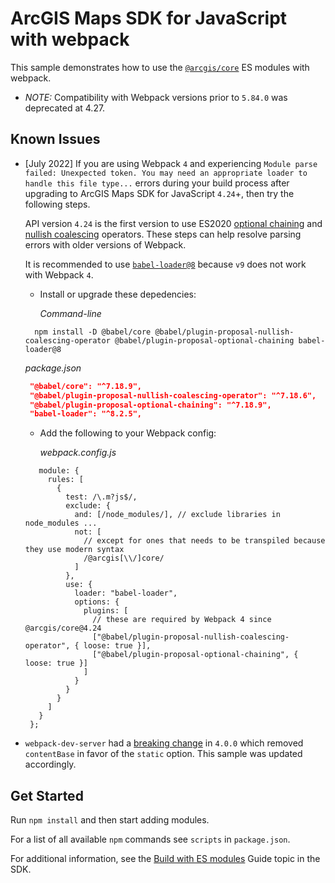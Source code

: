 # ArcGIS Maps SDK for JavaScript with webpack

This sample demonstrates how to use the [`@arcgis/core`](https://www.npmjs.com/package/@arcgis/core) ES modules with webpack.

- *NOTE:* Compatibility with Webpack versions prior to `5.84.0` was deprecated at 4.27.

## Known Issues
- [July 2022] If you are using Webpack `4` and experiencing `Module parse failed: Unexpected token. You may need an appropriate loader to handle this file type...` errors during your build process after upgrading to ArcGIS Maps SDK for JavaScript `4.24`+, then try the following steps. 

  API version `4.24` is the first version to use ES2020 [optional chaining](https://developer.mozilla.org/en-US/docs/Web/JavaScript/Reference/Operators/Optional_chaining) and [nullish coalescing](https://developer.mozilla.org/en-US/docs/Web/JavaScript/Reference/Operators/Nullish_coalescing_operator) operators. These steps can help resolve parsing errors with older versions of Webpack.

  It is recommended to use [`babel-loader@8`](https://github.com/babel/babel-loader#install) because `v9` does not work with Webpack `4`.

   - Install or upgrade these depedencies:

     _Command-line_
    
   ```
     npm install -D @babel/core @babel/plugin-proposal-nullish-coalescing-operator @babel/plugin-proposal-optional-chaining babel-loader@8
   ```
   
     _package.json_

   ```json
    "@babel/core": "^7.18.9",
    "@babel/plugin-proposal-nullish-coalescing-operator": "^7.18.6",
    "@babel/plugin-proposal-optional-chaining": "^7.18.9",
    "babel-loader": "^8.2.5",   
   ```

   - Add the following to your Webpack config:

     _webpack.config.js_

   ```
      module: {
        rules: [
          {
            test: /\.m?js$/,
            exclude: {
              and: [/node_modules/], // exclude libraries in node_modules ...
              not: [
                // except for ones that needs to be transpiled because they use modern syntax
                /@arcgis[\\/]core/
              ]
            },
            use: {
              loader: "babel-loader",
              options: {
                plugins: [
                  // these are required by Webpack 4 since @arcgis/core@4.24
                  ["@babel/plugin-proposal-nullish-coalescing-operator", { loose: true }],
                  ["@babel/plugin-proposal-optional-chaining", { loose: true }]
                ]
              }
            }
          }
        ]
      }
    };
   ```

- `webpack-dev-server` had a [breaking change](https://github.com/webpack/webpack-dev-server/blob/master/CHANGELOG.md#-breaking-changes-4) in `4.0.0` which removed `contentBase` in favor of the `static` option. This sample was updated accordingly.

## Get Started

Run `npm install` and then start adding modules.

For a list of all available `npm` commands see `scripts` in `package.json`.

For additional information, see the [Build with ES modules](https://developers.arcgis.com/javascript/latest/es-modules/) Guide topic in the SDK.
